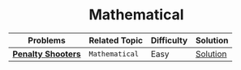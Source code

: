 <div align = "center">

# Mathematical

| Problems| Related Topic | Difficulty | Solution|
| ------- | ------------- | ---------- | ------- |
| [**Penalty Shooters**](https://practice.geeksforgeeks.org/problems/penalty-shooters4238/1/?page=1&difficulty[]=0&sortBy=accuracy#) |  `Mathematical` | Easy| [Solution](../Mathematical/001.Penalty_Shooters.cpp)|

</div>
